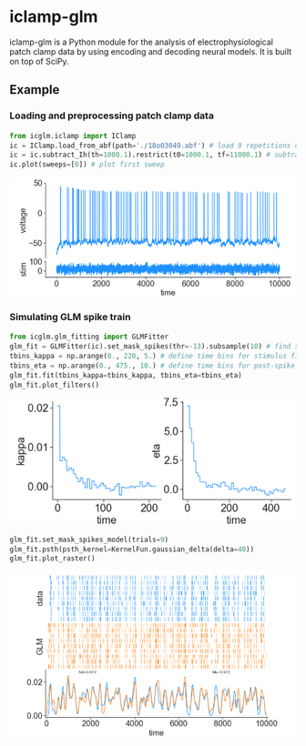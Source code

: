 # iclamp-glm
iclamp-glm is a Python module for the analysis of electrophysiological patch clamp data by using encoding and decoding neural models. It is built on top of SciPy.

## Example
### Loading and preprocessing patch clamp data
```python
from icglm.iclamp import IClamp
ic = IClamp.load_from_abf(path='./18o03049.abf') # load 9 repetitions of voltage response to noisy stimulation
ic = ic.subtract_Ih(th=1000.1).restrict(t0=1000.1, tf=11000.1) # subtract holding current and restrict data
ic.plot(sweeps=[0]) # plot first sweep
```
<p align="center">
  <img src=/examples/ic_plot.png>
</p>

### Simulating GLM spike train
```python
from icglm.glm_fitting import GLMFitter
glm_fit = GLMFitter(ic).set_mask_spikes(thr=-13).subsample(10) # find spikes and subsample signal
tbins_kappa = np.arange(0., 220, 5.) # define time bins for stimulus filter
tbins_eta = np.arange(0., 475., 10.) # define time bins for post-spike filter
glm_fit.fit(tbins_kappa=tbins_kappa, tbins_eta=tbins_eta)
glm_fit.plot_filters()
```

<p align="center">
  <img src=examples/filters.png>
</p>

```python
glm_fit.set_mask_spikes_model(trials=9)
glm_fit.psth(psth_kernel=KernelFun.gaussian_delta(delta=40))
glm_fit.plot_raster()
```
<p align="center">
  <img src=examples/raster_plot.png>
</p>
